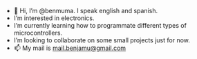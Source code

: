 - 👋 Hi, I’m @benmuma. I speak english and spanish.
- I’m interested in electronics.
- I’m currently learning how to programmate different types of microcontrollers.
- I’m looking to collaborate on some small projects just for now.
- 📫 My mail is mail.benjamu@gmail.com

